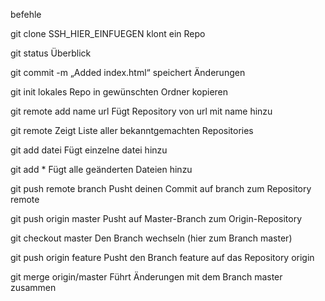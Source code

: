 befehle 

git clone SSH_HIER_EINFUEGEN
klont ein Repo 

git status
Überblick

git commit -m „Added index.html“
speichert Änderungen 

git init
lokales Repo in gewünschten Ordner kopieren

git remote add name url
Fügt Repository von url mit name hinzu

git remote
Zeigt Liste aller bekanntgemachten Repositories

git add datei
Fügt einzelne datei hinzu

git add *
Fügt alle geänderten Dateien hinzu

git push remote branch
Pusht deinen Commit auf branch zum Repository remote

git push origin master
Pusht auf Master-Branch zum Origin-Repository

git checkout master
Den Branch wechseln (hier zum Branch master)

git push origin feature
Pusht den Branch feature auf das Repository origin

git merge origin/master
Führt Änderungen mit dem Branch master zusammen


